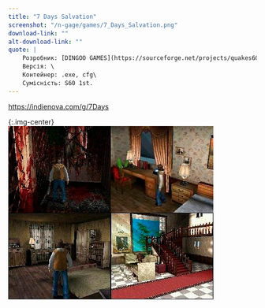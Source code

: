 ```yaml
---
title: "7 Days Salvation"
screenshot: "/n-gage/games/7_Days_Salvation.png"
download-link: ""
alt-download-link: ""
quote: |
    Розробник: [DINGOO GAMES](https://sourceforge.net/projects/quakes60/)\
    Версія: \
    Контейнер: .exe, cfg\
    Сумісність: S60 1st.
---
```


https://indienova.com/g/7Days

{:.img-center}
![7Days](/n-gage/games/7dayssalvation.jpg)